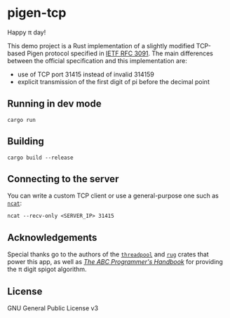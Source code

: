 # pigen-tcp

Happy &pi; day!

This demo project is a Rust implementation of a slightly modified TCP-based Pigen protocol specified in [IETF RFC 3091](https://datatracker.ietf.org/doc/html/rfc3091). The main differences between the official specification and this implementation are:

- use of TCP port 31415 instead of invalid 314159
- explicit transmission of the first digit of pi before the decimal point

## Running in dev mode

```
cargo run
```

## Building

``` 
cargo build --release
```

## Connecting to the server

You can write a custom TCP client or use a general-purpose one such as [`ncat`](https://nmap.org/ncat):

```
ncat --recv-only <SERVER_IP> 31415
```

## Acknowledgements

Special thanks go to the authors of the [`threadpool`](https://crates.io/crates/threadpool) and [`rug`](https://crates.io/crates/rug) crates that power this app, as well as [_The ABC Programmer's Handbook_](https://homepages.cwi.nl/~steven/abc/programmers/examples.html) for providing the &pi; digit spigot algorithm.

## License

GNU General Public License v3
